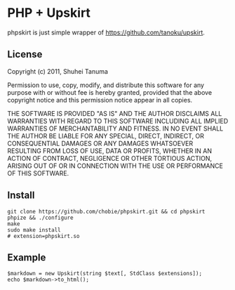 PHP + Upskirt
===========================

phpskirt is just simple wrapper of <https://github.com/tanoku/upskirt>.

License
-------

Copyright (c) 2011, Shuhei Tanuma

Permission to use, copy, modify, and distribute this software for any
purpose with or without fee is hereby granted, provided that the above
copyright notice and this permission notice appear in all copies.

THE SOFTWARE IS PROVIDED "AS IS" AND THE AUTHOR DISCLAIMS ALL WARRANTIES
WITH REGARD TO THIS SOFTWARE INCLUDING ALL IMPLIED WARRANTIES OF
MERCHANTABILITY AND FITNESS. IN NO EVENT SHALL THE AUTHOR BE LIABLE FOR
ANY SPECIAL, DIRECT, INDIRECT, OR CONSEQUENTIAL DAMAGES OR ANY DAMAGES
WHATSOEVER RESULTING FROM LOSS OF USE, DATA OR PROFITS, WHETHER IN AN
ACTION OF CONTRACT, NEGLIGENCE OR OTHER TORTIOUS ACTION, ARISING OUT OF
OR IN CONNECTION WITH THE USE OR PERFORMANCE OF THIS SOFTWARE.

Install
-------

    git clone https://github.com/chobie/phpskirt.git && cd phpskirt
    phpize && ./configure
    make
    sudo make install
    # extension=phpskirt.so

Example
-------

    $markdown = new Upskirt(string $text[, StdClass $extensions]);
    echo $markdown->to_html();
